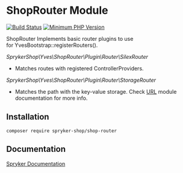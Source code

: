 # ShopRouter Module
[![Build Status](https://travis-ci.org/spryker-shop/shop-router.svg)](https://travis-ci.org/spryker-shop/shop-router)
[![Minimum PHP Version](https://img.shields.io/badge/php-%3E%3D%207.2-8892BF.svg)](https://php.net/)

ShopRouter
Implements basic router plugins to use for YvesBootstrap::registerRouters().

*SprykerShop\Yves\ShopRouter\Plugin\Router\SilexRouter*

- Matches routes with registered ControllerProviders.

*SprykerShop\Yves\ShopRouter\Plugin\Router\StorageRouter*

- Matches the path with the key-value storage. Check [URL](https://academy.spryker.com/developing_with_spryker/module_guide/url/url.html) module documentation for more info.

## Installation

```
composer require spryker-shop/shop-router
```

## Documentation

[Spryker Documentation](https://academy.spryker.com)
